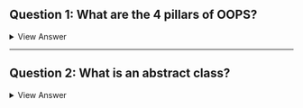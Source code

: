 ## Question 1: What are the 4 pillars of OOPS?
<details>
  <summary>View Answer</summary>
  
 ##### 4 pillars of OOPS are:

  1. **Abstraction**: Abstraction is a process of hiding the implementation details and showing only functionality to the user.

     Real world examples:
     - **TV remote**: To start the TV, you have to press the power button, you don't have to know about the internal circuit operations like how infrared waves are passing.
     - **Car gears**: We know what happens when we change the gear. But we don't know how changing gear works under the hood, that information is irrelevant to us, so it is abstracted.

     In Java, Abstraction can be achieved in two ways:
     - Abstract classes
     - Interfaces

  2. **Encapsulation**: Encapsulation is a process of **`Binding data and methods within a class`**</ins>. Think of it like showing the essential details of a class by using the access control modifiers (*public, private, protected*). So, we can say that Encapsulation leads to the desired level of Abstraction.

     Example:
     - **`Java Bean`**, where all data members are made private and you define certain public methods to the outside world to access them.

  3. **Inheritance**: Using inheritance means defining a **`parent-child relationship between classes`**, by doing so, you can reuse the code that is already defined in the parent class. Code reusability is the biggest advantage of Inheritance.

     Java does not allow multiple inheritance through classes but it allows it through interfaces.

  4. **Polymorphism**: Poly means many and Morph means forms. Polymorphism is the process in which an object or function takes different forms.

     There are 2 types of Polymorphism:
     - **Compile Time Polymorphism** (Method Overloading)
     - **Run Time Polymorphism** (Method Overriding)

     In <ins>Method Overloading</ins>, two or more methods in one class have the `same method name but different arguments.` It is called *Compile-time polymorphism* because it is decided at compile time which overloaded method will be called.

     <ins>Method Overriding</ins> means when we have two methods with the `same name and same parameters in the parent and child class`. Through overriding, the child class can provide specific implementation for the method already defined in the parent class.

</details>


---


## Question 2: What is an abstract class?
<details>
  <summary>View Answer</summary>
  
  ##### An abstract class is:

  A class that is declared using the **`abstract`** keyword. It can have **abstract methods** (methods without a body) as well as **concrete methods** (methods with a body).

  **Main points to remember:**

  - **`An abstract class cannot be instantiated`**: You cannot create an object of the abstract class. It has no use unless extended by another class.

  - **`If there is any abstract method in a class`**, the class must be declared **abstract**.

  - **`The first non-abstract class`** that extends from an abstract class must provide the implementation of the abstract methods defined in the abstract class.

 *Example:*

This is an example of an abstract class `MyAbstractClass` with an abstract method `print()` and a concrete method `display()`.

```java
package com.tech;

public abstract class MyAbstractClass {
	
    // abstract method
    abstract void print();
	
    public void display() {
        System.out.println("In display method");
    }
}
```

This is an example of an `AbstractDemo` class that extends an abstract class and overrides its methods.

```java
package com.tech;

public class AbstractDemo extends MyAbstractClass {
	
    void print() {
        System.out.println("In Print method");
    }
	
    public static void main(String[] args) {
        AbstractDemo obj = new AbstractDemo();
        obj.print();
        obj.display();
    }
}
```

---

hij
